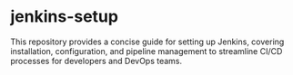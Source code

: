 # jenkins-setup
This repository provides a concise guide for setting up Jenkins, covering installation, configuration, and pipeline management to streamline CI/CD processes for developers and DevOps teams.
